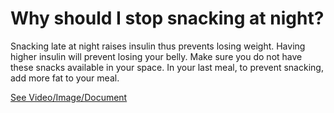 # Why should I stop snacking at night?

Snacking late at night raises insulin thus prevents losing weight. Having higher insulin will prevent losing your belly. Make sure you do not have these snacks available in your space. In your last meal, to prevent snacking, add more fat to your meal.

 [See Video/Image/Document](https://hls-player.drberg.com/asset?path=migrated-assets/why-should-you-stop-eating-snacks-at-nighttime-drberg-on-late-night-cravings)